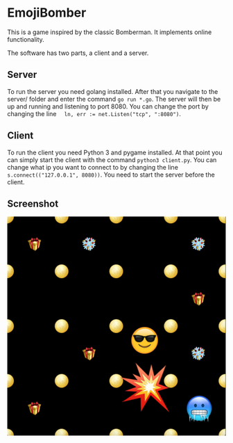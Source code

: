# EmojiBomber
This is a game inspired by the classic Bomberman. It implements online functionality.

The software has two parts, a client and a server.

## Server
To run the server you need golang installed.
After that you navigate to the server/ folder and enter the command ```go run *.go```. The server will then be up and running and listening to port 8080. You can change the port by changing the line ```	ln, err := net.Listen("tcp", ":8080")```.

## Client
To run the client you need Python 3 and pygame installed. At that point you can simply start the client with the command ```python3 client.py```. You can change what ip you want to connect to by changing the line ```s.connect(("127.0.0.1", 8080))```. You need to start the server before the client.

## Screenshot
![screenshot](assets/screenshot.png "Screenshot")
